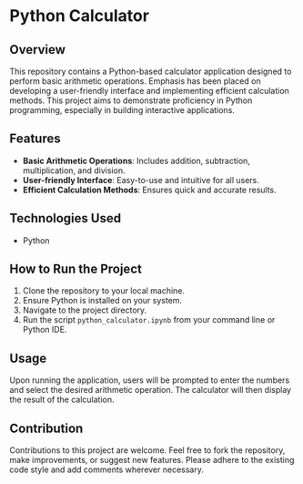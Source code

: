 # Python Calculator

## Overview
This repository contains a Python-based calculator application designed to perform basic arithmetic operations. Emphasis has been placed on developing a user-friendly interface and implementing efficient calculation methods. This project aims to demonstrate proficiency in Python programming, especially in building interactive applications.

## Features
- **Basic Arithmetic Operations**: Includes addition, subtraction, multiplication, and division.
- **User-friendly Interface**: Easy-to-use and intuitive for all users.
- **Efficient Calculation Methods**: Ensures quick and accurate results.

## Technologies Used
- Python

## How to Run the Project
1. Clone the repository to your local machine.
2. Ensure Python is installed on your system.
3. Navigate to the project directory.
4. Run the script `python_calculator.ipynb` from your command line or Python IDE.

## Usage
Upon running the application, users will be prompted to enter the numbers and select the desired arithmetic operation. The calculator will then display the result of the calculation.

## Contribution
Contributions to this project are welcome. Feel free to fork the repository, make improvements, or suggest new features. Please adhere to the existing code style and add comments wherever necessary.

